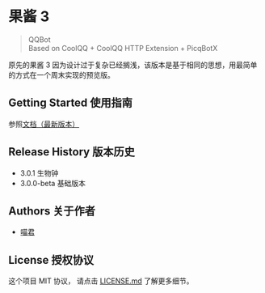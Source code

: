 # 果酱 3

> QQBot  
> Based on CoolQQ + CoolQQ HTTP Extension + PicqBotX

原先的果酱 3 因为设计过于复杂已经搁浅，该版本是基于相同的思想，用最简单的方式在一个周末实现的预览版。

## Getting Started 使用指南

参照[文档（最新版本）](https://mubu.com/doc/X8zrTpx7c)

## Release History 版本历史

* 3.0.1 生物钟
* 3.0.0-beta 基础版本

## Authors 关于作者

* [喵君](https://sinarpandora.github.io/)

## License 授权协议

这个项目 MIT 协议， 请点击 [LICENSE.md](LICENSE.md) 了解更多细节。